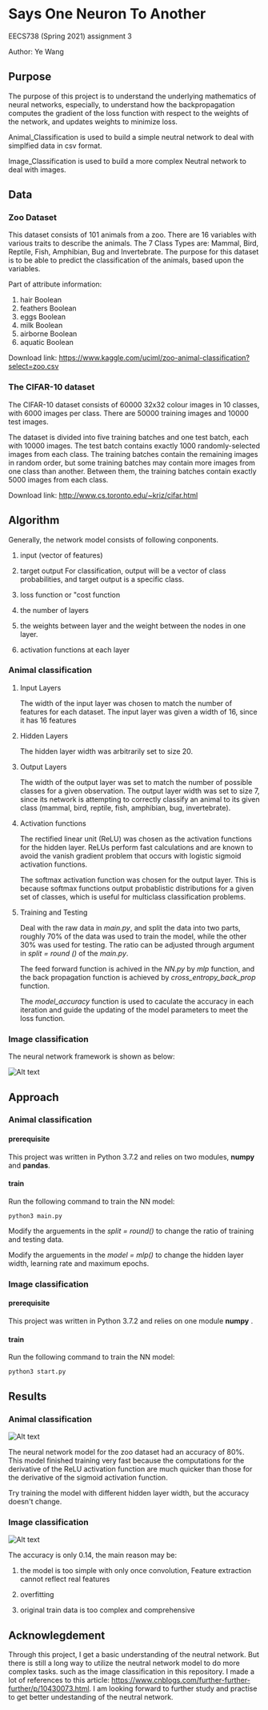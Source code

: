 # Says One Neuron To Another

  EECS738 (Spring 2021) assignment 3

  Author: Ye Wang

## Purpose

The purpose of this project is to understand the underlying mathematics of neural networks, especially, to understand how the backpropagation computes the gradient of the loss function with respect to the weights of the network, and updates weights to minimize loss.

Animal_Classification is used to build a simple neutral network to deal with simplfied data in csv format. 

Image_Classification is used to build a more complex Neutral network to deal with images. 

## Data

### Zoo Dataset

This dataset consists of 101 animals from a zoo. There are 16 variables with various traits to describe the animals. The 7 Class Types are: Mammal, Bird, Reptile, Fish, Amphibian, Bug and Invertebrate. The purpose for this dataset is to be able to predict the classification of the animals, based upon the variables.

Part of attribute information:

1.	hair Boolean
2.	feathers Boolean
3.	eggs Boolean
4.	milk Boolean
5.	airborne Boolean
6.	aquatic Boolean

Download link: https://www.kaggle.com/uciml/zoo-animal-classification?select=zoo.csv

### The CIFAR-10 dataset

The CIFAR-10 dataset consists of 60000 32x32 colour images in 10 classes, with 6000 images per class. There are 50000 training images and 10000 test images.

The dataset is divided into five training batches and one test batch, each with 10000 images. The test batch contains exactly 1000 randomly-selected images from each class. The training batches contain the remaining images in random order, but some training batches may contain more images from one class than another. Between them, the training batches contain exactly 5000 images from each class.

Download link: http://www.cs.toronto.edu/~kriz/cifar.html

## Algorithm


Generally, the network model consists of following conponents.

 1. input (vector of features)
 
 2. target output
   For classification, output will be a vector of class probabilities, and target output is a specific class.
   
 3. loss function or "cost function
 
 4. the number of layers
 
 5. the weights between layer and the weight between the nodes in one layer.
 
 6. activation functions at each layer


### Animal classification


1. Input Layers

    The width of the input layer was chosen to match the number of features for each dataset. The input layer was given a width of 16, since it has 16 features

2. Hidden Layers

    The hidden layer width was arbitrarily set to size 20.

3. Output Layers

    The width of the output layer was set to match the number of possible classes for a given observation. The output layer width was set to size 7, since its network is attempting to correctly classify an animal to its given class (mammal, bird, reptile, fish, amphibian, bug, invertebrate). 

4. Activation functions

    The rectified linear unit (ReLU) was chosen as the activation functions for the hidden layer. ReLUs perform fast calculations and are known to avoid the vanish gradient problem that occurs with logistic sigmoid activation functions.
  
    The softmax activation function was chosen for the output layer. This is because softmax functions output probablistic distributions for a given set of classes, which is useful for multiclass classification problems.

5. Training and Testing

    Deal with the raw data in _main.py_, and split the data into two parts, roughly 70% of the data was used to train the model, while the other 30% was used for testing. The ratio can be adjusted through argument in _split = round ()_ of the _main.py_.
  
    The feed forward function is achived in the _NN.py_ by _mlp_ function, and the back propagation function is achieved by _cross_entropy_back_prop_ function.
  
    The _model_accuracy_ function is used to caculate the accuracy in each iteration and guide the updating of the model parameters to meet the loss function.
  

### Image classification

The neural network framework is shown as below:

![Alt text](https://github.com/yeah61/Says-One-Neuron-to-Another/blob/main/Image_Classification/model%20framework.png)

## Approach

### Animal classification

#### prerequisite

   This project was written in Python 3.7.2 and relies on two modules, **numpy** and **pandas**.

#### train 

   Run the following command to train the NN model:

```
python3 main.py
```

   Modify the arguements in the _split = round()_ to change the ratio of training and testing data.

   Modify the arguements in the _model = mlp()_ to change the hidden layer width, learning rate and maximum epochs.

### Image classification

#### prerequisite

   This project was written in Python 3.7.2 and relies on one module **numpy** .

#### train 

   Run the following command to train the NN model:

```
python3 start.py
```
## Results

### Animal classification

![Alt text](https://github.com/yeah61/Says-One-Neuron-to-Another/blob/main/Animal_Classification/animal_classification_result.png)

The neural network model for the zoo dataset had an accuracy of 80%. This model finished training very fast because the computations for the derivative of the ReLU activation function are much quicker than those for the derivative of the sigmoid activation function.

Try training the model with different hidden layer width, but the accuracy doesn't change.

### Image classification

![Alt text](https://github.com/yeah61/Says-One-Neuron-to-Another/blob/main/Image_Classification/Image_classification_result.png)

The accuracy is only 0.14, the main reason may be: 

1. the model is too simple with only once convolution, Feature extraction cannot reflect real features

2. overfitting

3. original train data is too complex and comprehensive

## Acknowlegdement

Through this project, I get a basic understanding of the neutral network. But there is still a long way to utilize the neutral network model to do more complex tasks.
such as the image classification in this repository. I made a lot of references to this article: 
https://www.cnblogs.com/further-further-further/p/10430073.html. I am looking forward to further study and practise to get better undestanding of the neutral network.
